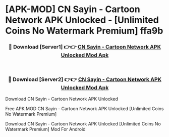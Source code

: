 # [APK-MOD] CN Sayin - Cartoon Network APK Unlocked - [Unlimited Coins No Watermark Premium] ffa9b



<div align="center">
<h3>🔴 Download [Server1] 👉👉 <a href="https://momento.my/?title=CN_Sayin_-_Cartoon_Network_APK_Unlocked">CN Sayin - Cartoon Network APK Unlocked Mod Apk</a></h3><br>

<h3>🔴 Download [Server2] 👉👉 <a href="https://momento.my/?title=CN_Sayin_-_Cartoon_Network_APK_Unlocked">CN Sayin - Cartoon Network APK Unlocked Mod Apk</a></h3>
</div>



Download CN Sayin - Cartoon Network APK Unlocked 

Free APK MOD CN Sayin - Cartoon Network APK Unlocked [Unlimited Coins No Watermark Premium]

Download CN Sayin - Cartoon Network APK Unlocked [Unlimited Coins No Watermark Premium] Mod For Android
